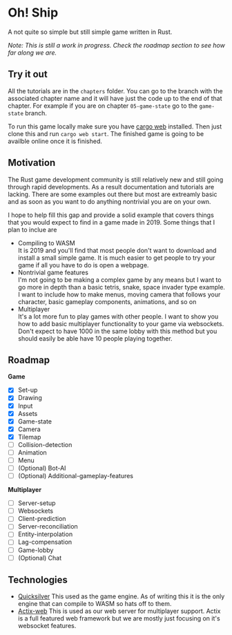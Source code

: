 # Oh! Ship
A not quite so simple but still simple game written in Rust.

*Note: This is still a work in progress. Check the roadmap section to see how far along we are.*

## Try it out
All the tutorials are in the `chapters` folder. You can go to the branch with the associated chapter name and it will have just the code up to the end of that chapter. For example if you are on chapter `05-game-state` go to the `game-state` branch.

To run this game locally make sure you have [cargo web](https://github.com/koute/cargo-web) installed. Then just clone this and run `cargo web start`. The finished game is going to be availble online once it is finished.

## Motivation
The Rust game development community is still relatively new and still going through rapid developments. As a result documentation and tutorials are lacking. There are some examples out there but most are extreamly basic and as soon as you want to do anything nontrivial you are on your own.

I hope to help fill this gap and provide a solid example that covers things that you would expect to find in a game made in 2019. Some things that I plan to inclue are

- Compiling to WASM   
It is 2019 and you'll find that most people don't want to download and install a small simple game. It is much easier to get people to try your game if all you have to do is open a webpage. 
- Nontrivial game features   
    I'm not going to be making a complex game by any means but I want to go more in depth than a basic tetris, snake, space invader type example. I want to include how to make menus, moving camera that follows your character, basic gameplay components, animations, and so on
- Multiplayer   
    It's a lot more fun to play games with other people. I want to show you how to add basic multiplayer functionality to your game via websockets. Don't expect to have 1000 in the same lobby with this method but you should easily be able have 10 people playing together.

## Roadmap
**Game**
- [x] Set-up
- [x] Drawing
- [x] Input
- [x] Assets
- [x] Game-state
- [x] Camera
- [x] Tilemap
- [ ] Collision-detection
- [ ] Animation
- [ ] Menu
- [ ] \(Optional) Bot-AI
- [ ] \(Optional) Additional-gameplay-features

**Multiplayer**
- [ ] Server-setup
- [ ] Websockets
- [ ] Client-prediction
- [ ] Server-reconciliation
- [ ] Entity-interpolation
- [ ] Lag-compensation
- [ ] Game-lobby
- [ ] \(Optional) Chat

## Technologies
- [Quicksilver](https://github.com/ryanisaacg/quicksilver) 
    This used as the game engine. As of writing this it is the only engine that can compile to WASM so hats off to them.
- [Actix-web](https://github.com/actix/actix-web)
    This is used as our web server for multiplayer support. Actix is a full featured web framework but we are mostly just focusing on it's websocket features.

